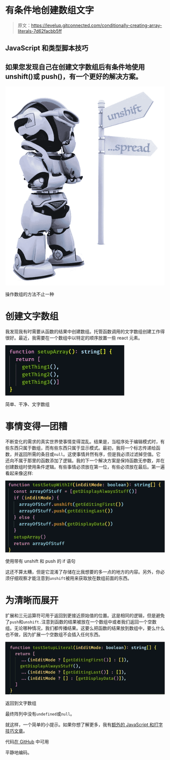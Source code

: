 # 有条件地创建数组文字

> 原文：<https://levelup.gitconnected.com/conditionally-creating-array-literals-7d62facbb5ff>

## JavaScript 和类型脚本技巧

## 如果您发现自己在创建文字数组后有条件地使用 unshift()或 push()，有一个更好的解决方案。

![](img/ba58c4235df971df918ce109c0c9ee6f.png)

操作数组的方法不止一种

# 创建文字数组

我发现我有时需要从函数的结果中创建数组。托管函数调用的文字数组创建工作得很好。最近，我需要在一个数组中以特定的顺序放置一些 react 元素。

![](img/cd9fbe24efd771d124e8eb4a7c6e58ad.png)

简单、干净、文字数组

# 事情变得一团糟

不断变化的需求的真实世界使事情变得混乱。结果是，当程序处于编辑模式时，有些东西只属于数组，而有些东西只属于显示模式。最初，我将一个标志传递给函数，并返回所需的条目或`null`。这使事情井然有序，但是我必须过滤掉空值。它还向不属于那里的函数添加了逻辑。我的下一个解决方案是保持函数无参数，并在创建数组时使用条件逻辑。有些事情必须放在第一位，有些必须放在最后。第一遍看起来像这样:

![](img/90c20ab1128fc362a38c00090a826ff6.png)

使用带有 unshift 和 push 的 if 语句

这还不算太糟，但是它混淆了存储在比我想要的多一点的地方的内容。另外，你必须仔细观察才能注意到`unshift`被用来获取放在数组前面的东西。

# 为清晰而展开

扩展和三元运算符可用于返回到更接近原始值的位置。这是相同的逻辑，但是避免了`push`和`unshift.`注意到函数的结果被放在一个数组中或者我们返回一个空数组。无论哪种情况，我们都传播结果。这要么把函数的结果放到数组中，要么什么也不做，因为扩展一个空数组不会插入任何东西。

![](img/b8084e95bc215b021b3edd767d0048f8.png)

返回到文字数组

最终阵列中没有`undefined`或`null`。

就这样，一个简单的小提示。如果你想了解更多，我有[额外的 JavaScript 和打字技巧文章](https://gentille.us/typescript-tips-b74925485b78?sk=4c9067cf57be6406abc26e44cb7fb872)。

代码[在 GitHub](https://github.com/Rolias/blog-posts/blob/master/src/conditional-arrays/conditional-arrays.test.ts) 中可用

平静地编码。